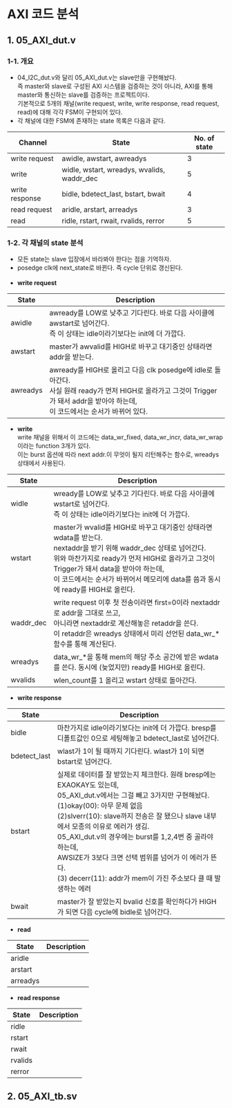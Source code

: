 # AXI 코드 분석
## 1. 05_AXI_dut.v
### 1-1. 개요
- 04_I2C_dut.v와 달리 05_AXI_dut.v는 slave만을 구현해놨다.<br>
즉 master와 slave로 구성된 AXI 시스템을 검증하는 것이 아니라, AXI를 통해 master와 통신하는 slave를 검증하는 프로젝트이다.<br>
기본적으로 5개의 채널(write request, write, write response, read request, read)에 대해 각각 FSM이 구현되어 있다.<br>
- 각 채널에 대한 FSM에 존재하는 state 목록은 다음과 같다.<br>

|Channel|State|No. of state|
|-----|------|---|
| write request | awidle, awstart, awreadys |3|
| write | widle, wstart, wreadys, wvalids, waddr_dec |5|
| write response |bidle, bdetect_last, bstart, bwait|4|
| read request |aridle, arstart, arreadys|3|
|read |ridle, rstart, rwait, rvalids, rerror|5|

### 1-2. 각 채널의 state 분석
- 모든 state는 slave 입장에서 바라봐야 한다는 점을 기억하자.
- posedge clk에 next_state로 바뀐다. 즉 cycle 단위로 갱신된다.<br><br>
- **write request**

|State|Description|
|-----|------|
| awidle | awready를 LOW로 낮추고 기다린다. 바로 다음 사이클에 awstart로 넘어간다.<br>즉 이 상태는 idle이라기보다는 init에 더 가깝다. |
| awstart| master가 awvalid를 HIGH로 바꾸고 대기중인 상태라면 addr을 받는다.  |
| awreadys | awready를 HIGH로 올리고 다음 clk posedge에 idle로 돌아간다. <br>사실 원래 ready가 먼저 HIGH로 올라가고 그것이 Trigger가 돼서 addr을 받아야 하는데,<br>이 코드에서는 순서가 바뀌어 있다.|

- **write**<br>
write 채널을 위해서 이 코드에는 data_wr_fixed, data_wr_incr, data_wr_wrap이라는 function 3개가 있다.
<br>이는 burst 옵션에 따라 next addr.이 무엇이 될지 리턴해주는 함수로, wreadys 상태에서 사용된다.

|State|Description|
|-----|------|
| widle | wready를 LOW로 낮추고 기다린다. 바로 다음 사이클에 wstart로 넘어간다.<br>즉 이 상태는 idle이라기보다는 init에 더 가깝다. |
| wstart| master가 wvalid를 HIGH로 바꾸고 대기중인 상태라면 wdata를 받는다.<br>nextaddr을 받기 위해 waddr_dec 상태로 넘어간다. <br>위와 마찬가지로 ready가 먼저 HIGH로 올라가고 그것이 Trigger가 돼서 data을 받아야 하는데,<br>이 코드에서는 순서가 바뀌어서 메모리에 data를 씀과 동시에 ready를 HIGH로 올린다.|
|waddr_dec| write request 이후 첫 전송이라면 first=0이라 nextaddr로 addr을 그대로 쓰고, <br>아니라면 nextaddr로 계산해놓은 retaddr을 쓴다. <br>이 retaddr은 wreadys 상태에서 미리 선언된 data_wr_* 함수를 통해 계산된다.|
| wreadys | data_wr_*을 통해 mem의 해당 주소 공간에 받은 wdata를 쓴다. 동시에 (늦었지만) ready를 HIGH로 올린다. |
|wvalids| wlen_count를 1 올리고 wstart 상태로 돌아간다. |

- **write response**

|State|Description|
|-----|------|
| bidle | 마찬가지로 idle이라기보다는 init에 더 가깝다. bresp를 디폴트값인 0으로 세팅해놓고 bdetect_last로 넘어간다. |
| bdetect_last| wlast가 1이 될 때까지 기다린다. wlast가 1이 되면 bstart로 넘어간다. |
| bstart | 실제로 데이터를 잘 받았는지 체크한다. 원래 bresp에는 EXAOKAY도 있는데, <br>05_AXI_dut.v에서는 그걸 빼고 3가지만 구현해놨다.<br>(1)okay(00): 아무 문제 없음<br>(2)slverr(10): slave까지 전송은 잘 됐으나 slave 내부에서 모종의 이유로 에러가 생김.<br>05_AXI_dut.v의 경우에는 burst를 1,2,4번 중 골라야 하는데,<br>AWSIZE가 3보다 크면 선택 범위를 넘어가 이 에러가 뜬다.<br>(3) decerr(11): addr가 mem이 가진 주소보다 클 때 발생하는 에러|
| bwait |master가 잘 받았는지 bvalid 신호를 확인하다가 HIGH가 되면 다음 cycle에 bidle로 넘어간다.|

- **read**

|State|Description|
|-----|------|
| aridle |  |
| arstart|  |
| arreadys | |

- **read response**

|State|Description|
|-----|------|
| ridle |  |
| rstart|  |
| rwait | |
|rvalids||
|rerror||

## 2. 05_AXI_tb.sv
